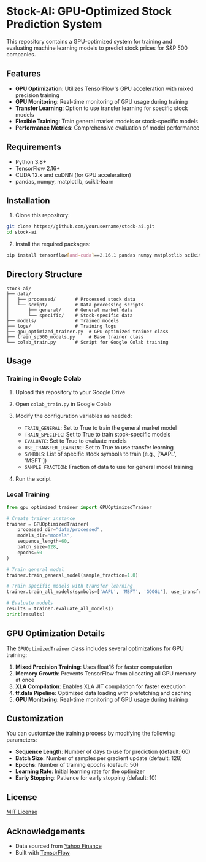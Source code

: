# Stock-AI: GPU-Optimized Stock Prediction System

This repository contains a GPU-optimized system for training and evaluating machine learning models to predict stock prices for S&P 500 companies.

## Features

- **GPU Optimization**: Utilizes TensorFlow's GPU acceleration with mixed precision training
- **GPU Monitoring**: Real-time monitoring of GPU usage during training
- **Transfer Learning**: Option to use transfer learning for specific stock models
- **Flexible Training**: Train general market models or stock-specific models
- **Performance Metrics**: Comprehensive evaluation of model performance

## Requirements

- Python 3.8+
- TensorFlow 2.16+
- CUDA 12.x and cuDNN (for GPU acceleration)
- pandas, numpy, matplotlib, scikit-learn

## Installation

1. Clone this repository:
```bash
git clone https://github.com/yourusername/stock-ai.git
cd stock-ai
```

2. Install the required packages:
```bash
pip install tensorflow[and-cuda]==2.16.1 pandas numpy matplotlib scikit-learn
```

## Directory Structure

```
stock-ai/
├── data/
│   ├── processed/       # Processed stock data
│   └── script/          # Data processing scripts
│       ├── general/     # General market data
│       └── specific/    # Stock-specific data
├── models/              # Trained models
├── logs/                # Training logs
├── gpu_optimized_trainer.py  # GPU-optimized trainer class
├── train_sp500_models.py     # Base trainer class
└── colab_train.py       # Script for Google Colab training
```

## Usage

### Training in Google Colab

1. Upload this repository to your Google Drive
2. Open `colab_train.py` in Google Colab
3. Modify the configuration variables as needed:
   - `TRAIN_GENERAL`: Set to True to train the general market model
   - `TRAIN_SPECIFIC`: Set to True to train stock-specific models
   - `EVALUATE`: Set to True to evaluate models
   - `USE_TRANSFER_LEARNING`: Set to True to use transfer learning
   - `SYMBOLS`: List of specific stock symbols to train (e.g., ['AAPL', 'MSFT'])
   - `SAMPLE_FRACTION`: Fraction of data to use for general model training

4. Run the script

### Local Training

```python
from gpu_optimized_trainer import GPUOptimizedTrainer

# Create trainer instance
trainer = GPUOptimizedTrainer(
    processed_dir="data/processed",
    models_dir="models",
    sequence_length=60,
    batch_size=128,
    epochs=50
)

# Train general model
trainer.train_general_model(sample_fraction=1.0)

# Train specific models with transfer learning
trainer.train_all_models(symbols=['AAPL', 'MSFT', 'GOOGL'], use_transfer_learning=True)

# Evaluate models
results = trainer.evaluate_all_models()
print(results)
```

## GPU Optimization Details

The `GPUOptimizedTrainer` class includes several optimizations for GPU training:

1. **Mixed Precision Training**: Uses float16 for faster computation
2. **Memory Growth**: Prevents TensorFlow from allocating all GPU memory at once
3. **XLA Compilation**: Enables XLA JIT compilation for faster execution
4. **tf.data Pipeline**: Optimized data loading with prefetching and caching
5. **GPU Monitoring**: Real-time monitoring of GPU usage during training

## Customization

You can customize the training process by modifying the following parameters:

- **Sequence Length**: Number of days to use for prediction (default: 60)
- **Batch Size**: Number of samples per gradient update (default: 128)
- **Epochs**: Number of training epochs (default: 50)
- **Learning Rate**: Initial learning rate for the optimizer
- **Early Stopping**: Patience for early stopping (default: 10)

## License

[MIT License](LICENSE)

## Acknowledgements

- Data sourced from [Yahoo Finance](https://finance.yahoo.com/)
- Built with [TensorFlow](https://www.tensorflow.org/)
